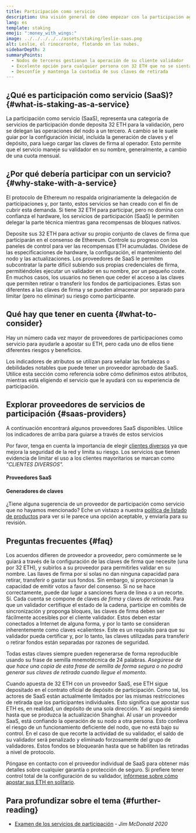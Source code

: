 ```yaml
---
title: Participación como servicio
description: Una visión general de cómo empezar con la participación agrupada de ETH
lang: es
template: staking
emoji: ":money_with_wings:"
image: ../../../../../assets/staking/leslie-saas.png
alt: Leslie, el rinoceronte, flotando en las nubes.
sidebarDepth: 2
summaryPoints:
  - Nodos de terceros gestionan la operación de su cliente validador
  - Excelente opción para cualquier persona con 32 ETH que no se sienta cómoda tratando con la complejidad técnica de ejecutar un nodo
  - Desconfíe y mantenga la custodia de sus claves de retirada
---
```


## ¿Qué es participación como servicio (SaaS)? {#what-is-staking-as-a-service}

La participación como servicio (SaaS), representa una categoría de servicios de participación donde deposita 32 ETH para la validación, pero se delegan las operaciones del nodo a un tercero. A cambio se le suele guiar por la configuración inicial, incluida la generación de claves y el depósito, para luego cargar las claves de firma al operador. Esto permite que el servicio maneje su validador en su nombre, generalmente, a cambio de una cuota mensual.

## ¿Por qué debería participar con un servicio? {#why-stake-with-a-service}

El protocolo de Ethereum no respalda originariamente la delegación de participaciones y, por tanto, estos servicios se han creado con el fin de cubrir esta demanda. Si tiene 32 ETH para participar, pero no domina con confianza el hardware, los servicios de participación (SaaS) le permiten delegar la parte técnica mientras gana recompensas de bloques nativos.

<CardGrid>
  <Card title="Su propio validador" emoji=":desktop_computer:">
    Deposite sus 32 ETH para activar su propio conjunto de claves de firma que participarán en el consenso de Ethereum. Controle su progreso con los paneles de control para ver las recompensas ETH acumuladas.
  </Card>
  <Card title="Es fácil comenzar" emoji="🏁">
    Olvídese de las especificaciones de hardware, la configuración, el mantenimiento del nodo y las actualizaciones.
    Los proveedores de SaaS le permiten subcontratar la parte difícil subiendo sus propias credenciales de firma, permitiéndoles ejecutar un validador en su nombre, por un pequeño coste.
  </Card>
  <Card title="Limite su riesgo" emoji=":shield:">
    En muchos casos, los usuarios no tienen que ceder el acceso a las claves que permiten retirar o transferir los fondos de participaciones. Estas son diferentes a las claves de firma y se pueden almacenar por separado para limitar (pero no eliminar) su riesgo como participante.
  </Card>
</CardGrid>

<StakingComparison page="saas" />

## Qué hay que tener en cuenta {#what-to-consider}

Hay un número cada vez mayor de proveedores de participaciones como servicio para ayudarle a apostar su ETH, pero cada uno de ellos tiene diferentes riesgos y beneficios.

Los indicadores de atributos se utilizan para señalar las fortalezas o debilidades notables que puede tener un proveedor aprobado de SaaS. Utilice esta sección como referencia sobre cómo definimos estos atributos, mientras está eligiendo el servicio que le ayudará con su experiencia de participación.

<StakingConsiderations page="saas" />

## Explorar proveedores de servicios de participación {#saas-providers}

A continuación encontrará algunos proveedores SaaS disponibles. Utilice los indicadores de arriba para guiarse a través de estos servicios

<InfoBanner emoji="⚠️" isWarning>
Por favor, tenga en cuenta la importancia de elegir <a href="/developers/docs/nodes-and-clients/client-diversity/">clientes diversos</a> ya que mejora la seguridad de la red y limita su riesgo. Los servicios que tienen evidencia de limitar el uso a los clientes mayoritarios se marcan como <em style="text-transform: uppercase;">"clientes diversos".</em>
</InfoBanner>

#### Proveedores SaaS

<StakingProductsCardGrid category="saas" />

#### Generadores de claves

<StakingProductsCardGrid category="keyGen" />

¿Tiene alguna sugerencia de un proveedor de participación como servicio que no hayamos mencionado? Eche un vistazo a nuestra [política de listado de productos](/contributing/adding-staking-products/) para ver si le parece una opción aceptable, y enviarla para su revisión.

## Preguntas frecuentes {#faq}

<ExpandableCard title="¿Quién tiene mis claves?" eventCategory="SaasStaking" eventName="clicked who holds my keys">
  Los acuerdos difieren de proveedor a proveedor, pero comúnmente se le guiará a través de la configuración de las claves de firma que necesite (una por 32 ETH), y subirlos a su proveedor para permitirles validar en su nombre. Las llaves de firma por sí solas no dan ninguna capacidad para retirar, transferir o gastar sus fondos. Sin embargo, sí proporcionan la capacidad de emitir votos a favor del consenso. Si no se hace correctamente, puede dar lugar a sanciones fuera de línea o a un recorte.
</ExpandableCard>

<ExpandableCard title="Entonces, ¿hay dos conjuntos de claves?" eventCategory="SaasStaking" eventName="clicked so there are two sets of keys">
Sí. Cada cuenta se compone de claves <em>de firma</em> y claves <em>de retirada</em>. Para que un validador certifique el estado de la cadena, participe en comités de sincronización y proponga bloques, las claves de firma deben ser fácilmente accesibles por el cliente validador. Estos deben estar conectados a Internet de alguna forma, y por lo tanto se consideran inherentemente como claves «calientes». Este es un requisito para que su validador pueda certificar y, por lo tanto, las claves utilizadas para transferir o retirar fondos están separadas por razones de seguridad.

Todas estas claves siempre pueden regenerarse de forma reproducible usando su frase de semilla mnemotécnica de 24 palabras. <em>Asegúrese de que hace una copia de esta frase de semilla de forma segura o no podrá generar sus claves de retirada cuando llegue el momento</em>.
</ExpandableCard>

<ExpandableCard title="¿Cuándo puedo retirar?" eventCategory="SaasStaking" eventName="clicked when can I withdraw">
  Cuando apuesta de 32 ETH con un proveedor SaaS, ese ETH sigue depositado en el contrato oficial de depósito de participación. Como tal, los actores de SaaS están actualmente limitados por las mismas restricciones de retirada que los participantes individuales. Esto significa que apostar sus ETH es, en realidad, un depósito de una sola dirección. Y así seguirá siendo hasta que se produzca la actualización Shanghai.
</ExpandableCard>

<ExpandableCard title="¿Qué sucede si recibo una penalización?" eventCategory="SaasStaking" eventName="clicked what happens if I get slashed">
Al usar un proveedor SaaS, está confiando la operación de su nodo a otra persona. Esto conlleva el riesgo de un funcionamiento deficiente del nodo, que no está bajo su control. En el caso de que recorte la actividad de su validador, el saldo de su validador será penalizado y eliminado forzosamente del grupo de validadores. Estos fondos se bloquearán hasta que se habiliten las retiradas a nivel de protocolo.

Póngase en contacto con el proveedor individual de SaaS para obtener más detalles sobre cualquier garantía o protección de seguro. Si prefiere tener control total de la configuración de su validador, <a href="/staking/solo/">infórmese sobre cómo apostar sus ETH en solitario</a>.
</ExpandableCard>

## Para profundizar sobre el tema {#further-reading}

- [Examen de los servicios de participación](https://www.attestant.io/posts/evaluating-staking-services/) - _Jim McDonald 2020_
